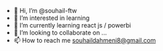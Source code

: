 - 👋 Hi, I’m @souhail-ftw
- 👀 I’m interested in learning
- 🌱 I’m currently learning react js / powerbi
- 💞️ I’m looking to collaborate on ...
- 📫 How to reach me souhaildahmeni8@gmail.com

<!---
souhail-ftw/souhail-ftw is a ✨ special ✨ repository because its `README.md` (this file) appears on your GitHub profile.
You can click the Preview link to take a look at your changes.
--->
